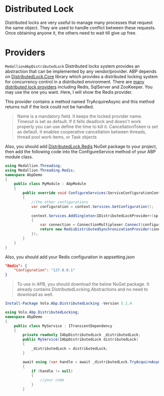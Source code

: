 # Distributed Lock
Distributed locks are very useful to manage many processes that request the same object. 
They are used to handle conflict between these requests. Once obtaining anyone it, the others need to wait till give up free.

# Providers
`MedallionAbpDistributedLock`
Distributed locks system provides an abstraction that can be implemented by any vendor/provider.
ABP depends on [DistributedLock.Core](https://www.nuget.org/packages/DistributedLock.Core) library which provides a distributed locking system for concurrency control in a distributed environment. There are [many distributed lock providers](https://github.com/madelson/DistributedLock#implementations) including Redis, SqlServer and ZooKeeper. You may use the one you want. Here, I will show the Redis provider.

This provider contains a method named TryAcquireAsync and this method returns null if the lock could not be handled.
> Name is a mandatory field. It keeps the locked provider name.
> Timeout is set as default. If it fells deadlock and doesn't work properly you can use define the time to kill it.
>CancellationToken is set as default. It enables cooperative cancellation between threads, thread pool work items, or Task objects


Also, you should add [DistributedLock.Redis](https://www.nuget.org/packages/DistributedLock.Redis) NuGet package to your project, then add the following code into the ConfigureService method of your ABP module class.

````csharp
using Medallion.Threading;
using Medallion.Threading.Redis;
namespace AbpDemo
{
	public class MyModule : AbpModule
	{
		public override void ConfigureServices(ServiceConfigurationContext context)
		{
			//the other configurations
			var configuration = context.Services.GetConfiguration();
			
			context.Services.AddSingleton<IDistributedLockProvider>(sp =>
			{
				var connection = ConnectionMultiplexer.Connect(configuration["Redis:Configuration"]);
				return new RedisDistributedSynchronizationProvider(connection.GetDatabase());
			});
		}
	}
}
````

Also, you should add your Redis configuration in appsetting.json
````json
"Redis": {
    "Configuration": "127.0.0.1"
}
````

> To use in APB, you should download the below NuGet package.
It already contains DistributedLocking.Abstractions  and no need to download as well.
````powershell
Install-Package Volo.Abp.DistributedLocking -Version 5.1.4 
````

````csharp
using Volo.Abp.DistributedLocking; 
namespace AbpDemo
{
    public class MyService : ITransientDependency
    {
        private readonly IAbpDistributedLock _distributedLock;
		public MyService(IAbpDistributedLock distributedLock)
        {
            _distributedLock = distributedLock;
        }

        await using (var handle = await _distributedLock.TryAcquireAsync("NameOfLock"))
        {
            if (handle != null)
            {
                //your code
            }
        }
````